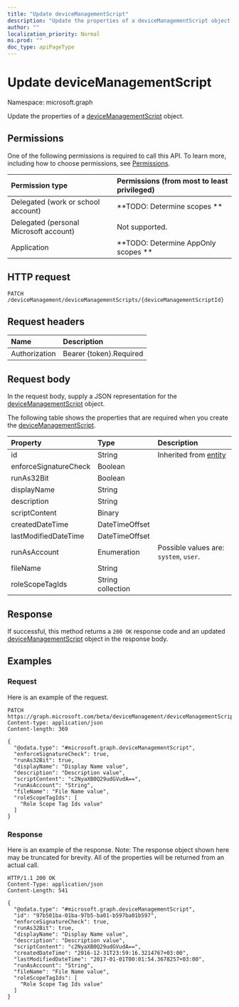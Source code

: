 ```yaml
---
title: "Update deviceManagementScript"
description: "Update the properties of a deviceManagementScript object."
author: ""
localization_priority: Normal
ms.prod: ""
doc_type: apiPageType
---
```


# Update deviceManagementScript

Namespace: microsoft.graph

Update the properties of a [deviceManagementScript](../resources/devicemanagementscript.md) object.

## Permissions
One of the following permissions is required to call this API. To learn more, including how to choose permissions, see [Permissions](/concepts/permissions-reference.md).

|Permission type|Permissions (from most to least privileged)|
|:---|:---|
|Delegated (work or school account)|**TODO: Determine scopes **|
|Delegated (personal Microsoft account)|Not supported.|
|Application|**TODO: Determine AppOnly scopes **|

## HTTP request
<!-- {
  "blockType": "ignored"
}
-->
``` http
PATCH /deviceManagement/deviceManagementScripts/{deviceManagementScriptId}
```

## Request headers
|Name|Description|
|:---|:---|
|Authorization|Bearer {token}.Required|

## Request body
In the request body, supply a JSON representation for the [deviceManagementScript](../resources/devicemanagementscript.md) object.

The following table shows the properties that are required when you create the [deviceManagementScript](../resources/devicemanagementscript.md).

|Property|Type|Description|
|:---|:---|:---|
|id|String| Inherited from [entity](../resources/entity.md)|
|enforceSignatureCheck|Boolean||
|runAs32Bit|Boolean||
|displayName|String||
|description|String||
|scriptContent|Binary||
|createdDateTime|DateTimeOffset||
|lastModifiedDateTime|DateTimeOffset||
|runAsAccount|Enumeration| Possible values are: `system`, `user`.|
|fileName|String||
|roleScopeTagIds|String collection||



## Response
If successful, this method returns a `200 OK` response code and an updated [deviceManagementScript](../resources/devicemanagementscript.md) object in the response body.

## Examples

### Request
Here is an example of the request.
<!-- {
  "blockType": "request",
  "name": "update_devicemanagementscript"
}
-->
``` http
PATCH https://graph.microsoft.com/beta/deviceManagement/deviceManagementScripts/{deviceManagementScriptId}
Content-type: application/json
Content-length: 369

{
  "@odata.type": "#microsoft.graph.deviceManagementScript",
  "enforceSignatureCheck": true,
  "runAs32Bit": true,
  "displayName": "Display Name value",
  "description": "Description value",
  "scriptContent": "c2NyaXB0Q29udGVudA==",
  "runAsAccount": "String",
  "fileName": "File Name value",
  "roleScopeTagIds": [
    "Role Scope Tag Ids value"
  ]
}
```

### Response
Here is an example of the response. Note: The response object shown here may be truncated for brevity. All of the properties will be returned from an actual call.
<!-- {
  "blockType": "response",
  "truncated": true
}
-->
``` http
HTTP/1.1 200 OK
Content-Type: application/json
Content-Length: 541

{
  "@odata.type": "#microsoft.graph.deviceManagementScript",
  "id": "97b501ba-01ba-97b5-ba01-b597ba01b597",
  "enforceSignatureCheck": true,
  "runAs32Bit": true,
  "displayName": "Display Name value",
  "description": "Description value",
  "scriptContent": "c2NyaXB0Q29udGVudA==",
  "createdDateTime": "2016-12-31T23:59:16.3214767+03:00",
  "lastModifiedDateTime": "2017-01-01T00:01:54.3678257+03:00",
  "runAsAccount": "String",
  "fileName": "File Name value",
  "roleScopeTagIds": [
    "Role Scope Tag Ids value"
  ]
}
```

